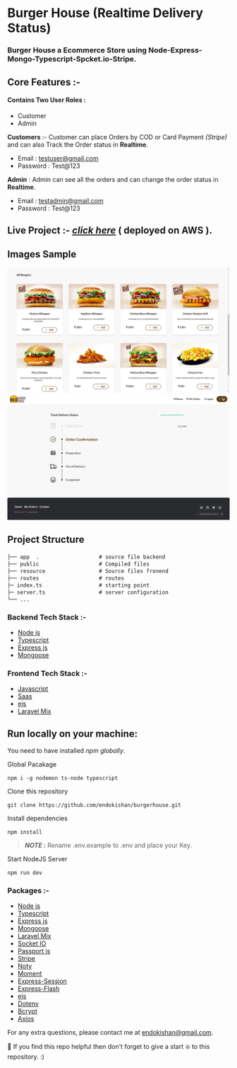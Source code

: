 # Burger House (Realtime Delivery Status)

### Burger House a Ecommerce Store using Node-Express-Mongo-Typescript-Spcket.io-Stripe.

## Core Features :-

#### Contains Two User Roles : 
- Customer 
- Admin

 __Customers__ :- Customer can place Orders by COD or Card Payment _(Stripe)_ and can also Track the Order status in __Realtime__.
- Email : testuser@gmail.com 
- Password : Test@123

__Admin__ : Admin can see all the orders and can change the order status in __Realtime__.
- Email : testadmin@gmail.com
- Password : Test@123

## __Live Project__ :-  <a href="http://3.17.207.4/"> <i>click here</i></a> ( deployed on AWS ).

## Images Sample 

<img src="img/Home2.png" width="650" height="auto"/>
  <br>
<img src="img/Track.png" width="650" height="auto"/>


## Project Structure

    ├── app  .                   # source file backend
    ├── public                   # Compiled files
    ├── resource                 # Source files fronend
    ├── routes                   # routes
    ├─ index.ts                  # starting point
    ├─ server.ts                 # server configuration
    └── ...


### Backend Tech Stack :- 
- [Node js](https://nodejs.org/en/)
- [Typescript](https://www.typescriptlang.org/)
- [Express js](https://expressjs.com/)
- [Mongoose](https://www.mongodb.com/)

### Frontend Tech Stack :- 
- [Javascript](https://www.javascript.com/)
- [Saas](https://sass-lang.com/)
- [ejs](https://ejs.co/)
- [Laravel Mix](https://laravel-mix.com/)


## Run locally on your machine:
You need to have installed _npm_ _globally_.

Global Pacakage
``` shell
npm i -g nodemon ts-node typescript
```

Clone this repository
``` shell
git clone https://github.com/endokishan/burgerhouse.git
```

Install dependencies
``` shell
npm install
```

> **_NOTE :_**  Rename .env.example to .env and place your Key.


Start NodeJS Server 
``` shell
npm run dev
```


### Packages :- 
- [Node js](https://nodejs.org/en/)
- [Typescript](https://www.typescriptlang.org/)
- [Express js](https://expressjs.com/)
- [Mongoose](https://www.mongodb.com/)
- [Laravel Mix](https://laravel-mix.com/)
- [Socket IO](https://socket.io/)
- [Passport js](http://www.passportjs.org/)
- [Stripe](https://stripe.com/en-in)
- [Noty](https://www.npmjs.com/package/noty)
- [Moment](https://momentjs.com/)
- [Express-Session](https://www.npmjs.com/package/express-session)
- [Express-Flash](https://www.npmjs.com/package/express-flash)
- [ejs](https://ejs.co/)
- [Dotenv](https://www.npmjs.com/package/dotenv)
- [Bcrypt](https://www.npmjs.com/package/bcrypt)
- [Axios](https://www.npmjs.com/package/axios)



For any extra questions, please contact me at endokishan@gmail.com. 

🙏 If you find this repo helpful then don't forget to give a start ❇️ to this repository. :)

